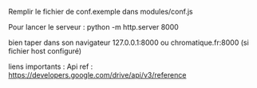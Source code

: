 Remplir le fichier de conf.exemple dans modules/conf.js 

Pour lancer le serveur : 
python -m http.server 8000

bien taper dans son navigateur 127.0.0.1:8000 ou chromatique.fr:8000 (si fichier host configuré)

liens importants : 
Api ref : https://developers.google.com/drive/api/v3/reference
